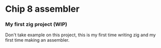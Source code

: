 # Chip 8 assembler

### My first zig project (WIP)

Don't take example on this project, this is my first time writing zig and my first time making an assembler.